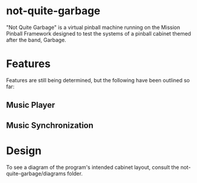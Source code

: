 # not-quite-garbage

"Not Quite Garbage" is a virtual pinball machine running on the Mission Pinball Framework designed to test the systems of a pinball cabinet themed after the band, Garbage. 


# Features

Features are still being determined, but the following have been outlined so far:

## Music Player


## Music Synchronization


# Design

To see a diagram of the program's intended cabinet layout, consult the not-quite-garbage/diagrams folder.

